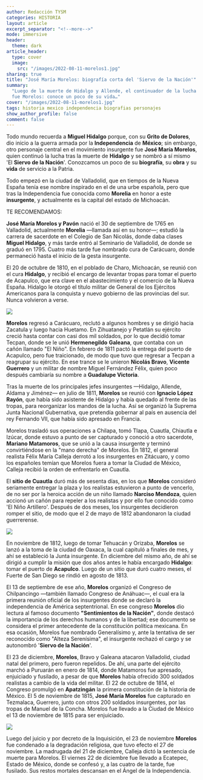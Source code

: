 ```yaml
---
author: Redacción TYSM
categories: HISTORIA
layout: article
excerpt_separator: "<!--more-->"
mode: immersive
header:
  theme: dark
article_header:
  type: cover
  image:
    src: "/images/2022-08-11-morelos1.jpg"
sharing: true
title: "José María Morelos: biografía corta del 'Siervo de la Nación'"
summary:
  "Luego de la muerte de Hidalgo y Allende, el continuador de la lucha independentista
  fue Morelos: conoce un poco de su vida…"
cover: "/images/2022-08-11-morelos1.jpg"
tags: historia mexico independencia biografias personajes
show_author_profile: false
comment: false
---
```


Todo mundo recuerda a **Miguel Hidalgo** porque, con su **Grito de Dolores**, dio inicio a la guerra armada por la **Independencia** de **México**; sin embargo, otro personaje central en el movimiento insurgente fue **José María Morelos**, quien continuó la lucha tras la muerte de **Hidalgo** y se nombró a sí mismo 'El **Siervo de la Nación**'. Conozcamos un poco de su **biografía**, su **obra** y su **vida** de servicio a la Patria.

Todo empezó en la ciudad de Valladolid, que en tiempos de la Nueva España tenía ese nombre inspirado en el de una urbe española, pero que tras la Independencia fue conocida como **Morelia** en honor a este **insurgente**, y actualmente es la capital del estado de Michoacán.

TE RECOMENDAMOS:

**José María Morelos y Pavón** nació el 30 de septiembre de 1765 en Valladolid, actualmente **Morelia** —llamada así en su honor—; estudió la carrera de sacerdote en el Colegio de San Nicolás, donde daba clases **Miguel Hidalgo**, y más tarde entró al Seminario de Valladolid, de donde se graduó en 1795. Cuatro más tarde fue nombrado cura de Carácuaro, donde permaneció hasta el inicio de la gesta insurgente.

El 20 de octubre de 1810, en el poblado de Charo, Michoacán, se reunió con el cura **Hidalgo**, y recibió el encargo de levantar tropas para tomar el puerto de Acapulco, que era clave en el abastecimiento y el comercio de la Nueva España. Hidalgo le otorgó el título militar de General de los Ejércitos Americanos para la conquista y nuevo gobierno de las provincias del sur. Nunca volvieron a verse.

![](https://upload.wikimedia.org/wikipedia/commons/e/e3/Retrato_de_Morelos%2C_1813.png)

**Morelos** regresó a Carácuaro, reclutó a algunos hombres y se dirigió hacia Zacatula y luego hacia Huetamo. En Zihuatanejo y Petatlán su ejército creció hasta contar con casi dos mil soldados, por lo que decidió tomar Tecpan, donde se le unió **Hermenegildo** **Galeana**, que contaba con un cañón llamado "El Niño". En febrero de 1811 pactó la entrega del puerto de Acapulco, pero fue traicionado, de modo que tuvo que regresar a Tecpan a reagrupar su ejército. En ese trance se le unieron **Nicolás Bravo**, **Vicente Guerrero** y un militar de nombre Miguel Fernández Félix, quien poco después cambiaría su nombre a **Guadalupe Victoria**.

Tras la muerte de los principales jefes insurgentes —Hidalgo, Allende, Aldama y Jiménez— en julio de 1811, **Morelos** se reunió con **Ignacio López Rayón**, que había sido asistente de Hidalgo y había quedado al frente de las tropas, para reorganizar los mandos de la lucha. Así se organizó la Suprema Junta Nacional Gubernativa, que pretendía gobernar al país en ausencia del rey Fernando VII, que había sido apresado en Francia.

Morelos trasladó sus operaciones a Chilapa, tomó Tlapa, Cuautla, Chiautla e Izúcar, donde estuvo a punto de ser capturado y conoció a otro sacerdote, **Mariano Matamoros**, que se unió a la causa insurgente y terminó convirtiéndose en la "mano derecha" de Morelos. En 1812, el general realista Félix María Calleja derrotó a los insurgentes en Zitácuaro, y como los españoles temían que Morelos fuera a tomar la Ciudad de México, Calleja recibió la orden de enfrentarlo en Cuautla.

El **sitio de Cuautla** duró más de sesenta días, en los que **Morelos** consideró seriamente entregar la plaza y los realistas estuvieron a punto de vencerlo, de no ser por la heroica acción de un niño llamado **Narciso Mendoza**, quien accionó un cañón para repeler a los realistas y por ello fue conocido como 'El Niño Artillero'. Después de dos meses, los insurgentes decidieron romper el sitio, de modo que el 2 de mayo de 1812 abandonaron la ciudad guerrerense.

![](https://upload.wikimedia.org/wikipedia/commons/2/25/Mexico.JoseMariaMorelos.01.jpg)

En noviembre de 1812, luego de tomar Tehuacán y Orizaba, **Morelos** se lanzó a la toma de la ciudad de Oaxaca, la cual capituló a finales de mes, y ahí se estableció la Junta insurgente. En diciembre del mismo año, de ahí se dirigió a cumplir la misión que dos años antes le había encargado **Hidalgo**: tomar el puerto de **Acapulco**. Luego de un sitio que duró cuatro meses, el Fuerte de San Diego se rindió en agosto de 1813.

El 13 de septiembre de ese año, **Morelos** organizó el Congreso de Chilpancingo —también llamado Congreso de Anáhuac—, el cual era la primera reunión oficial de los insurgentes donde se declaró la independencia de América septentrional. En ese congreso **Morelos** dio lectura al famoso documento **"Sentimientos de la Nación"**, donde destacó la importancia de los derechos humanos y de la libertad; ese documento se considera el primer antecedente de la constitución política mexicana. En esa ocasión, Morelos fue nombrado Generalísimo y, ante la tentativa de ser reconocido como "Alteza Serenísima", el insurgente rechazó el cargo y se autonombró '**Siervo de la Nación**'.

El 23 de diciembre, **Morelos**, Bravo y Galeana atacaron Valladolid, ciudad natal del primero, pero fueron repelidos. De ahí, una parte del ejército marchó a Puruarán en enero de 1814, donde Matamoros fue apresado, enjuiciado y fusilado, a pesar de que **Morelos** había ofrecido 300 soldados realistas a cambio de la vida del militar. El 22 de octubre de 1814, el Congreso promulgó en **Apatzingán** la primera constitución de la historia de México. El 5 de noviembre de 1815, **José María Morelos** fue capturado en Tezmalaca, Guerrero, junto con otros 200 soldados insurgentes, por las tropas de Manuel de la Concha. Morelos fue llevado a la Ciudad de México el 13 de noviembre de 1815 para ser enjuiciado.

![](https://upload.wikimedia.org/wikipedia/commons/thumb/f/fc/Fusilamiento_Morelos.jpg/1024px-Fusilamiento_Morelos.jpg)

Luego del juicio y por decreto de la Inquisición, el 23 de noviembre **Morelos** fue condenado a la degradación religiosa, que tuvo efecto el 27 de noviembre. La madrugada del 21 de diciembre, Calleja dictó la sentencia de muerte para Morelos. El viernes 22 de diciembre fue llevado a Ecatepec, Estado de México, donde se confesó y, a las cuatro de la tarde, fue fusilado. Sus restos mortales descansan en el Ángel de la Independencia.
